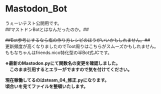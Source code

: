 # Mastodon_Bot	
うぇーいテスト公開用です。  
##マストドンBotとはなんだったのか。##  
	  
<s>##Bot参考にするなら塩の作り方レシピのほうがいいかもしれません。##</s>  	
更新頻度が高くなりましたのでToot周りはこちらがスムーズかもしれません。	  
ももなちゃんはfriends.nico特化型の半Bot式JCです。  
  
**※最新のMastodon.pyにて関数名の変更を確認しました。  
　このまま引用するとエラーがでますので気を付けてください。**

**現在稼働してるのはsteam_04_修正.pyになります。  
頃合いを見てファイルを整頓いたします。**